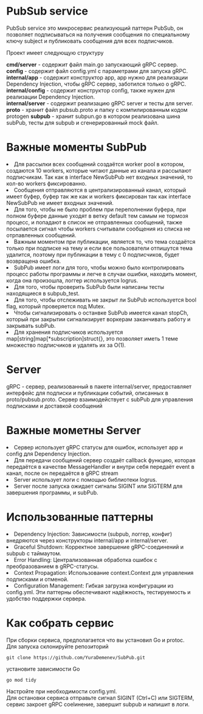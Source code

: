 # PubSub service

PubSub service это микросервис реализующий паттерн PubSub, он позволяет подписываться на получения сообщения по специальному ключу subject и публиковать сообщения для всех подписчиков.<br>

Проект имеет следующую структуру

<strong>cmd/server</strong> - содержит файл main.go запускающий gRPC сервер.<br>
<strong>config</strong> - содержит файл config.yml с параметрами для запуска gRPC.<br>
<strong>internal/app</strong> - содержит конструктор app, app нужно для реализации Dependency Injection, чтобы gRPC сервер, заботился только о gRPC.<br>
<strong>internal/config</strong> - содержит конструктор config, также нужен для реализации Dependency Injection.<br>
<strong>internal/server</strong> - содержит реализацию gRPC server и тесты для server.<br>
<strong>proto</strong> - хранит файл pubsub.proto и папку с компилированным кодом protogen
<strong>subpub</strong> - хранит subpun.go в котором реализована шина subPub, тесты для subpub и сгенерированный mock файл.

# Важные моменты SubPub

<li>Для рассылки всех сообщений создаётся worker pool в котором, создаются 10 workers, которые читают данные из канала и рассылают подписчикам. Так как в interface NewSubPub нет входных значений, то кол-во workers фиксированно.
<li>Сообщения отправляются в централизированный канал, который имеет буфер, буфер так же как и workers фиксирован так как interface NewSubPub не имеет входных значений.
<li>Для того, чтобы не было проблем при переполнении буфера, при полном буфере данные уходят в ветку default тем самым не тормозя процесс, и попадают в список не отправленных сообщений, также посылается сигнал чтобы workers считывали сообщения из списка не отрпавленных сообщений.
<li>Важным моментом при публикации, является то, что тема создаётся только при подписке на тему и если все пользователи отпишутся тема удалится, поэтому при публикации в тему с 0 подписчиков, будет возвращена ошибка.
<li>SubPub имеет логи для того, чтобы можно было контролировать процесс работы программы и легче в случаи ошибки, находить момент, когда она произошла, логгер используется logrus.
<li>Для того, чтобы проверить SubPub были написаны тесты находящиеся в subpub_test.
<li>Для того, чтобы отслеживать не закрыт ли SubPub используется bool flag, который проверяется под Mutex.
<li>Чтобы сигнализировать о останвке SubPub имеется канал stopCh, который при закрытии сигнализирует воркерам заканчивать работу и закрывать subPub.
<li>Для хранения подписчиков используется map[string]map[*subscription]struct{}, это позволяет иметь 1 теме множество подписчиков и удалять их за O(1).

# Server

gRPC - сервер, реализованный в пакете internal/server, предоставляет интерфейс для подписки и публикации событий, описанных в proto/pubsub.proto. Сервер взаимодействует с subPub для управления подписками и доставкой сообщений<br>

# Важные мометны Server

<li> Сервер использует gRPC статусы для ошибок, использует app и config для Dependency Injection.
<li> Для передачи сообщений сервер создаёт callback функцию, которая передаётся в качестве MessageHandler и внутри себя передаёт event в канал, после он передаётся в gRPC stream
<li> Server использует логи с помощью библиотеки logrus.
<li> Server после запуска ожидает сигналы SIGINT или SIGTERM для завершения программы, и subPub.

# Использованные паттерны

<li>Dependency Injection: Зависимости (subpub, логгер, конфиг) внедряются через конструкторы internal/app и internal/server.
<li>Graceful Shutdown: Корректное завершение gRPC-соединений и subpub с таймаутом.
<li>Error Handling: Централизованная обработка ошибок с преобразованием в gRPC-статусы.
<li>Context Propagation: Использование context.Context для управления подписками и отменой.
<li>Configuration Management: Гибкая загрузка конфигурации из config.yml.
Эти паттерны обеспечивают надёжность, тестируемость и удобство поддержки сервера.

# Как собрать сервис

При сборки сервиса, предполагается что вы установил Go и protoc.<br>
Для запуска склонируйте репозиторий

```
git clone https://github.com/YuraDemenev/SubPub.git
```

установите зависимости Go

```
go mod tidy
```

Настройте при необходимости config.yml.<br>
Для остановки сервиса отправьте сигнал SIGINT (Ctrl+C) или SIGTERM, сервис закроет gRPC соеlинение, завершит subpub и напишит в логи.
